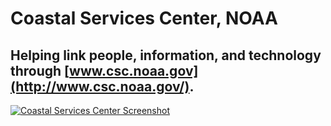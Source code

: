 # Coastal Services Center, NOAA

## Helping link people, information, and technology through [www.csc.noaa.gov](http://www.csc.noaa.gov/).

[![Coastal Services Center Screenshot](http://f22818b4dfc10241d8a3-f1564c64756a8cfee25b6b19953b1d23.r31.cf2.rackcdn.com/customers-noaacsc.png "Coastal Services Center Screenshot")](http://search.usa.gov/search?affiliate=csc_search_all&query=lidar)
